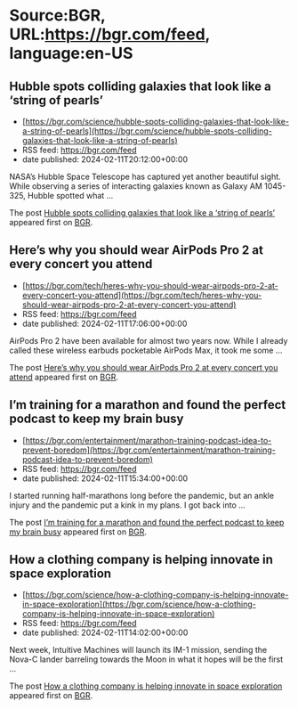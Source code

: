 # Source:BGR, URL:https://bgr.com/feed, language:en-US

## Hubble spots colliding galaxies that look like a ‘string of pearls’
 - [https://bgr.com/science/hubble-spots-colliding-galaxies-that-look-like-a-string-of-pearls](https://bgr.com/science/hubble-spots-colliding-galaxies-that-look-like-a-string-of-pearls)
 - RSS feed: https://bgr.com/feed
 - date published: 2024-02-11T20:12:00+00:00

<p>NASA&#8217;s Hubble Space Telescope has captured yet another beautiful sight. While observing a series of interacting galaxies known as Galaxy AM 1045-325, Hubble spotted what &#8230;</p>
<p>The post <a href="https://bgr.com/science/hubble-spots-colliding-galaxies-that-look-like-a-string-of-pearls/">Hubble spots colliding galaxies that look like a &#8216;string of pearls&#8217;</a> appeared first on <a href="https://bgr.com">BGR</a>.</p>

## Here’s why you should wear AirPods Pro 2 at every concert you attend
 - [https://bgr.com/tech/heres-why-you-should-wear-airpods-pro-2-at-every-concert-you-attend](https://bgr.com/tech/heres-why-you-should-wear-airpods-pro-2-at-every-concert-you-attend)
 - RSS feed: https://bgr.com/feed
 - date published: 2024-02-11T17:06:00+00:00

<p>AirPods Pro 2 have been available for almost two years now. While I already called these wireless earbuds pocketable AirPods Max, it took me some &#8230;</p>
<p>The post <a href="https://bgr.com/tech/heres-why-you-should-wear-airpods-pro-2-at-every-concert-you-attend/">Here&#8217;s why you should wear AirPods Pro 2 at every concert you attend</a> appeared first on <a href="https://bgr.com">BGR</a>.</p>

## I’m training for a marathon and found the perfect podcast to keep my brain busy
 - [https://bgr.com/entertainment/marathon-training-podcast-idea-to-prevent-boredom](https://bgr.com/entertainment/marathon-training-podcast-idea-to-prevent-boredom)
 - RSS feed: https://bgr.com/feed
 - date published: 2024-02-11T15:34:00+00:00

<p>I started running half-marathons long before the pandemic, but an ankle injury and the pandemic put a kink in my plans. I got back into &#8230;</p>
<p>The post <a href="https://bgr.com/entertainment/marathon-training-podcast-idea-to-prevent-boredom/">I’m training for a marathon and found the perfect podcast to keep my brain busy</a> appeared first on <a href="https://bgr.com">BGR</a>.</p>

## How a clothing company is helping innovate in space exploration
 - [https://bgr.com/science/how-a-clothing-company-is-helping-innovate-in-space-exploration](https://bgr.com/science/how-a-clothing-company-is-helping-innovate-in-space-exploration)
 - RSS feed: https://bgr.com/feed
 - date published: 2024-02-11T14:02:00+00:00

<p>Next week, Intuitive Machines will launch its IM-1 mission, sending the Nova-C lander barreling towards the Moon in what it hopes will be the first &#8230;</p>
<p>The post <a href="https://bgr.com/science/how-a-clothing-company-is-helping-innovate-in-space-exploration/">How a clothing company is helping innovate in space exploration</a> appeared first on <a href="https://bgr.com">BGR</a>.</p>

